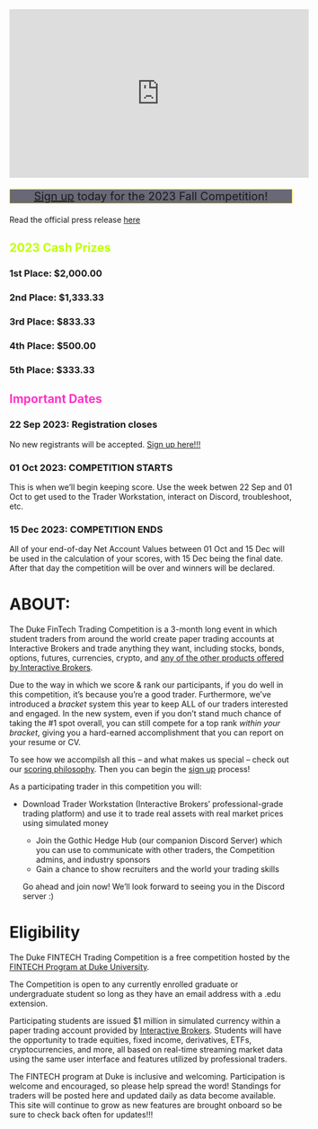 
<style type="text/css">
#pkgdown-sidebar {
margin-top: 0px;
position: absolute;
top: 0px;
}
</style>
<div class="container-fluid">
<div class="row">
<div class="col-sm-2"></div>
<div class="col-sm-8">
<div class="vembedr">
<div>
<iframe src="https://www.youtube.com/embed/n2MROQhO1JY" width="533" height="300" frameborder="0" allowfullscreen="" data-external="1"></iframe>
</div>
</div>
</div>
<div class="col-sm-2"></div>
</div>
<div class="row">
<p style="text-align:center; font-size:20px; border: 1px solid gold; background:#686877">
<a href="https://gothic-hedge-society.github.io/fintech.trading.competition/articles/sign_up.html">Sign up</a>
today for the 2023 Fall Competition!
</p>
</div>
<div class="row">
<p>
Read the official press release 
<a href="https://fintech.meng.duke.edu/news/students-around-world-are-invited-sign-duke-fintech-trading-competition">here</a>
</p>
</div>
<div class="row">
<div class="col-sm-4">
<h2 style="color:#beff00; font-weight:bold">2023 Cash Prizes</h2>
<h3>1st Place: $2,000.00</h3>
<h3>2nd Place: $1,333.33</h3>
<h3>3rd Place: $833.33</h3>
<h3>4th Place: $500.00</h3>
<h3>5th Place: $333.33</h3>
</div>
<div class="col-sm-8">
<h2 style="color:#ff32c8; font-weight:bold">Important Dates</h2>
<h3>22 Sep 2023: Registration closes</h3>
<p>
No new registrants will be accepted. 
<a href="https://gothic-hedge-society.github.io/fintech.trading.competition/articles/sign_up.html">Sign up here!!!</a>
</p>
<h3>01 Oct 2023: COMPETITION STARTS</h3>
<p>This is when we’ll begin keeping score. Use the week betwen 22 Sep and 01 Oct to get used to the Trader Workstation, interact on Discord, troubleshoot, etc.</p>
<h3>15 Dec 2023: COMPETITION ENDS</h3>
<p>All of your end-of-day Net Account Values between 01 Oct and 15 Dec will be used in the calculation of your scores, with 15 Dec being the final date. After that day the competition will be over and winners will be declared.</p>
</div>
</div>
</div>

# ABOUT:

The Duke FinTech Trading Competition is a 3-month long event in which
student traders from around the world create paper trading accounts at
Interactive Brokers and trade anything they want, including stocks,
bonds, options, futures, currencies, crypto, and [any of the other
products offered by Interactive
Brokers](https://www.interactivebrokers.com/en/trading/products-invest-prod.php).

Due to the way in which we score & rank our participants, if you do well
in this competition, it’s because you’re a good trader. Furthermore,
we’ve introduced a *bracket* system this year to keep ALL of our traders
interested and engaged. In the new system, even if you don’t stand much
chance of taking the \#1 spot overall, you can still compete for a top
rank *within your bracket*, giving you a hard-earned accomplishment that
you can report on your resume or CV.

To see how we accompilsh all this – and what makes us special – check
out our [scoring
philosophy](https://gothic-hedge-society.github.io/fintech.trading.competition/articles/Scoring.html).
Then you can begin the [sign
up](https://gothic-hedge-society.github.io/fintech.trading.competition/articles/sign_up.html)
process!

As a participating trader in this competition you will:

- Download Trader Workstation (Interactive Brokers’ professional-grade
  trading platform) and use it to trade real assets with real market
  prices using simulated money
  - Join the Gothic Hedge Hub (our companion Discord Server) which you
    can use to communicate with other traders, the Competition admins,
    and industry sponsors
  - Gain a chance to show recruiters and the world your trading skills

  Go ahead and join now! We’ll look forward to seeing you in the Discord
  server :)

# Eligibility

The Duke FINTECH Trading Competition is a free competition hosted by the
[FINTECH Program at Duke University](https://fintech.meng.duke.edu/).

The Competition is open to any currently enrolled graduate or
undergraduate student so long as they have an email address with a .edu
extension.

Participating students are issued \$1 million in simulated currency
within a paper trading account provided by [Interactive
Brokers](https://www.interactivebrokers.com/en/trading/products-invest-prod.php).
Students will have the opportunity to trade equities, fixed income,
derivatives, ETFs, cryptocurrencies, and more, all based on real-time
streaming market data using the same user interface and features
utilized by professional traders.

The FINTECH program at Duke is inclusive and welcoming. Participation is
welcome and encouraged, so please help spread the word! Standings for
traders will be posted here and updated daily as data become available.
This site will continue to grow as new features are brought onboard so
be sure to check back often for updates!!!
